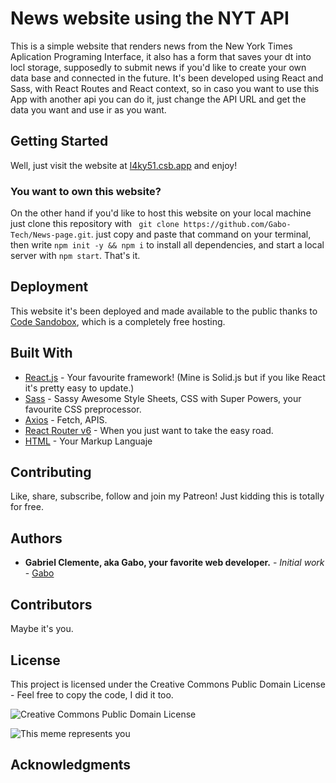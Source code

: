 # News website using the NYT API

This is a simple website that renders news from the New York Times Aplication Programing Interface, it also has a form that saves your dt into locl storage, supposedly to submit news if you'd like to create your own data base and connected in the future.
It's been developed using React and Sass, with React Routes and React context, so in caso you want to use this App with another api you can do it, just change the API URL and get the data you want and use ir as you want.


## Getting Started

Well, just visit the website at [l4ky51.csb.app](https://l4ky51.csb.app/) and enjoy! 

### You want to own this website?

On the other hand if you'd like to host this website on your local machine just clone this repository with ``` git clone https://github.com/Gabo-Tech/News-page.git```. just copy and paste that command on your terminal, then write ```npm init -y && npm i```  to install all dependencies, and start a local server with ```npm start```. That's it.

## Deployment

This website it's been deployed and made available to the public thanks to [Code Sandobox](https://codesandbox.io), which is a completely free hosting.

## Built With

* [React.js](https://reactjs.org/) - Your favourite framework! (Mine is Solid.js but if you like React it's pretty easy to update.)
* [Sass](https://sass-lang.com/) - Sassy Awesome Style Sheets, CSS with Super Powers, your favourite CSS preprocessor. 
* [Axios](https://axios-http.com/) - Fetch, APIS.
* [React Router v6](https://reactrouter.com/) - When you just want to take the easy road.
* [HTML](https://html.com/) - Your Markup Languaje

## Contributing

  Like, share, subscribe, follow and join my Patreon! Just kidding this is totally for free. 

## Authors

* **Gabriel Clemente, aka Gabo, your favorite web developer.** - *Initial work* - [Gabo](https://github.com/Gabo-Tech)

## Contributors

Maybe it's you.

## License

This project is licensed under the Creative Commons Public Domain License - Feel free to copy the code, I did it too.

![Creative Commons Public Domain License](https://upload.wikimedia.org/wikipedia/commons/thumb/8/84/Public_Domain_Mark_button.svg/220px-Public_Domain_Mark_button.svg.png)

![This meme represents you](https://preview.redd.it/hwurhp7crzf81.png?auto=webp&s=3f230e79f360c9fbc9394e70ea72330391bf8f27)

## Acknowledgments

